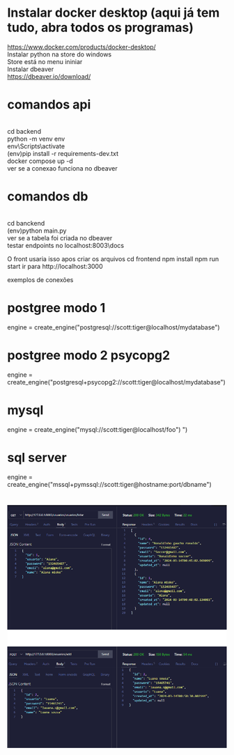 # Instalar docker desktop (aqui já tem tudo, abra todos os programas)
  https://www.docker.com/products/docker-desktop/
<br />Instalar python na store do windows 
  <br />Store está no menu ininiar
<br />Instalar dbeaver
  <br />https://dbeaver.io/download/

# comandos api
   <br />cd backend
   <br />python -m venv env
   <br />env\Scripts\activate
   <br />(env)pip install -r requirements-dev.txt
   <br />docker compose up -d
   <br />ver se a conexao funciona no dbeaver

# comandos db
   <br />cd banckend
  <br /> (env)python main.py
   <br />ver se a tabela foi criada no dbeaver
  <br /> testar endpoints no localhost:8003\docs
  
O front usaria isso apos criar os arquivos
cd frontend
npm install
npm run start
ir para http://localhost:3000

exemplos de conexões
# postgree modo 1
engine = create_engine("postgresql://scott:tiger@localhost/mydatabase")

# postgree modo 2 psycopg2
engine = create_engine("postgresql+psycopg2://scott:tiger@localhost/mydatabase")

# mysql
engine = create_engine("mysql://scott:tiger@localhost/foo")
")
# sql server
engine = create_engine("mssql+pymssql://scott:tiger@hostname:port/dbname")

#
<img src="get.png">
<img src="post.png">


